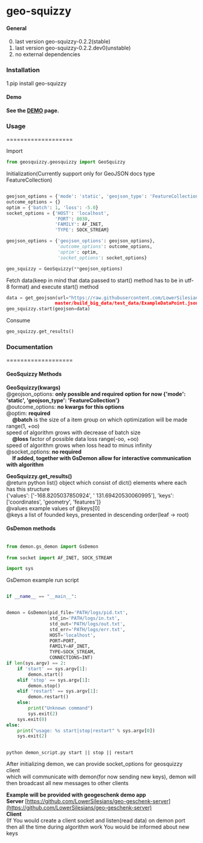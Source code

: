 # geo-squizzy


#### General
0. last version geo-squizzy-0.2.2(stable)
1. last version geo-squizzy-0.2.2.dev0(unstable)
2. no external dependencies

### Installation  
1.pip install geo-squizzy

#### Demo  
**See the <a href="http://geo.geschenk.ior88.megiteam.pl/">DEMO</a> page.**

### Usage
===================

Import
```python
from geosquizzy.geosquizzy import GeoSquizzy
```

Initialization(Currently support only for GeoJSON docs type FeatureCollection)
```python

geojson_options = {'mode': 'static', 'geojson_type': 'FeatureCollection'}
outcome_options = {}
optim = {'batch': 1, 'loss': -5.0}
socket_options = {'HOST': 'localhost',
                  'PORT': 8030,
                  'FAMILY': AF_INET,
                  'TYPE': SOCK_STREAM}

geojson_options = {'geojson_options': geojson_options},
                   'outcome_options': outcome_options,
                   'optim': optim,
                   'socket_options': socket_options}

geo_squizzy = GeoSquizzy(**geojson_options)
```

Fetch data(keep in mind that data passed to start() method has to be in utf-8 format) 
and execute start() method
```python
data = get_geojson(url="https://raw.githubusercontent.com/LowerSilesians/geo-squizzy/
                  master/build_big_data/test_data/ExampleDataPoint.json")
geo_squizzy.start(geojson=data)
```

Consume
```python
geo_squizzy.get_results()
```

### Documentation
===================
#### GeoSquizzy Methods

**GeoSquizzy(kwargs)**    
@geojson_options: **only possible and required option for now {'mode': 'static', 'geojson_type': 'FeatureCollection'}**  
@outcome_options: **no kwargs for this options**  
@optim: **required**   
    &nbsp;&nbsp;&nbsp;  **@batch** is the size of a item group on which optimization will be made range(1, +oo)  
    speed of algorithm grows with decrease of batch size   
    &nbsp;&nbsp;&nbsp;  **@loss** factor of possible data loss range(-oo, +oo)    
    speed of algorithm grows when loss head to minus infinity      
@socket_options: **no required**  
    &nbsp;&nbsp;&nbsp;  **If added, together with GsDemon allow for interactive communication with algorithm**    

**GeoSquizzy.get_results()**  
@return python list() object which consist of dict() elements where each has this structure  
{'values': ['-168.8205037850924', ' 131.69420530060995'], 'keys': ['coordinates', 'geometry', 'features']}  
@values example values of @keys[0]  
@keys a list of founded keys, presented in descending order(leaf -> root)

#### GsDemon methods

```python

from demon.gs_demon import GsDemon
  
from socket import AF_INET, SOCK_STREAM  

import sys  
```

GsDemon example run script

```python

if __name__ == "__main__":
```    

```python

demon = GsDemon(pid_file='PATH/logs/pid.txt',
                std_in='PATH/logs/in.txt',
                std_out='PATH/logs/out.txt',
                std_err='PATH/logs/err.txt',
                HOST='localhost',
                PORT=PORT,
                FAMILY=AF_INET,
                TYPE=SOCK_STREAM,
                CONNECTIONS=INT)
if len(sys.argv) == 2:
    if 'start' == sys.argv[1]:
        demon.start()
    elif 'stop' == sys.argv[1]:
        demon.stop()
    elif 'restart' == sys.argv[1]:
        demon.restart()
    else:
        print("Unknown command")
        sys.exit(2)
    sys.exit(0)
else:
    print("usage: %s start|stop|restart" % sys.argv[0])
    sys.exit(2)
    
```

```
python demon_script.py start || stop || restart
```

After initializing demon, we can provide socket_options for geosquizzy client  
which will communicate with demon(for now sending new keys), demon will then
broadcast all new messages to other clients  
  
**Example will be provided with geogeschenk demo app**  
**Server** [https://github.com/LowerSilesians/geo-geschenk-server](https://github.com/LowerSilesians/geo-geschenk-server)  
**Client**  
(If You would create a client socket and listen(read data) on demon port
then all the time during algorithm work You would be informed about new keys  
